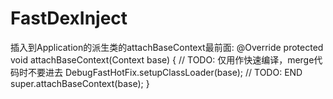 # FastDexInject

插入到Application的派生类的attachBaseContext最前面:
    @Override
    protected void attachBaseContext(Context base) {
        // TODO: 仅用作快速编译，merge代码时不要进去
        DebugFastHotFix.setupClassLoader(base);
        // TODO: END
        super.attachBaseContext(base);
    }
